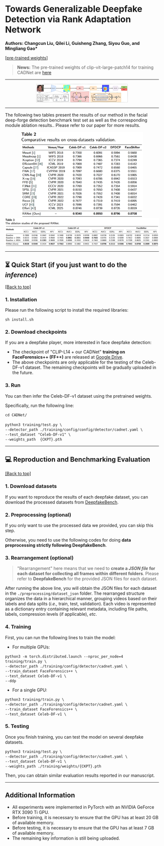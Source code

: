 # Towards Generalizable Deepfake Detection via Rank Adaptation Network

<b> Authors: Changcun Liu, Qilei Li, Guisheng Zhang, Siyou Guo, and Mingliang Gao* </b>

[[pre-trained weights](https://drive.google.com/drive/folders/1Km03VoGyfrM6v6LJqTLtv6GGwz2-kiWQ)]

> **News:**
The pre-trained weights of clip-vit-large-patch14 for training CADNet are [here](https://drive.google.com/drive/folders/1Km03VoGyfrM6v6LJqTLtv6GGwz2-kiWQ/clip-vit-large-patch14)

---

<div align="center"> 
</div>
<div style="text-align:center;">
  <img src="figures/framework_CADNet.png" style="max-width:60%;">
</div>

---

The following two tables present the results of our method in the facial deep-forge detection benchmark test set as well as the corresponding module ablation results.. Please refer to our paper for more results.
<div align="center"> 
</div>
<div style="text-align:center;">
  <img src="figures/cross-datasets.png" style="width:400px">
</div>
<div align="center"> 
</div>
<div style="text-align:center;">
  <img src="figures/Ablation.png" style="width:700px">
</div>

---

## ⏳ Quick Start (if you just want to do the *inference*)
<a href="#top">[Back to top]</a>


### 1. Installation
Please run the following script to install the required libraries:

```
sh install.sh
```

### 2. Download checkpoints
If you are a deepfake player, more interested in face deepfake detection:
- The checkpoint of "CLIP-L14 + our CADNet" **training on FaceForensics++ (FF++)** are released at [Google Drive](https://drive.google.com/drive/folders/1Km03VoGyfrM6v6LJqTLtv6GGwz2-kiWQ).
- The above checkpoints are only applicable for the testing of the Celeb-DF-v1 dataset. The remaining checkpoints will be gradually uploaded in the future. 

### 3. Run
You can then infer the Celeb-DF-v1 dataset using the pretrained weights. 

Specifically, run the following line:

```
cd CADNet/

python3 training/test.py \
--detector_path ./training/config/config/detector/cadnet.yaml \
--test_dataset "Celeb-DF-v1" \
--weights_path  {CKPT}.pth
```

---

## 💻 Reproduction and Benchmarking Evaluation

<a href="#top">[Back to top]</a>

### 1. Download datasets

If you want to reproduce the results of each deepfake dataset, you can download the processed datasets from [DeepfakeBench](https://github.com/SCLBD/DeepfakeBench). 

### 2. Preprocessing (**optional**)

If you only want to use the processed data we provided, you can skip this step. 

Otherwise, you need to use the following codes for doing **data preprocessing strictly following DeepfakeBench**.

### 3. Rearrangement (**optional**)

> "Rearrangement" here means that we need to **create a *JSON file* for each dataset for collecting all frames within different folders**. Please refer to **DeepfakeBench** for the provided JSON files for each dataset.

After running the above line, you will obtain the JSON files for each dataset in the `./preprocessing/dataset_json` folder. The rearranged structure organizes the data in a hierarchical manner, grouping videos based on their labels and data splits (*i.e.,* train, test, validation). Each video is represented as a dictionary entry containing relevant metadata, including file paths, labels, compression levels (if applicable), *etc*. 

### 4. Training

First, you can run the following lines to train the model:
- For multiple GPUs:
```
python3 -m torch.distributed.launch --nproc_per_node=4 training/train.py \
--detector_path ./training/config/detector/cadnet.yaml \
--train_dataset FaceForensics++ \
--test_dataset Celeb-DF-v1 \
--ddp
```
- For a single GPU:
```
python3 training/train.py \
--detector_path ./training/config/detector/cadnet.yaml \
--train_dataset FaceForensics++ \
--test_dataset Celeb-DF-v1 \
```

### 5. Testing

Once you finish training, you can test the model on several deepfake datasets.

```
python3 training/test.py \
--detector_path ./training/config/detector/cadnet.yaml \
--test_dataset Celeb-DF-v1 \
--weights_path ./training/weights/{CKPT}.pth
```
Then, you can obtain similar evaluation results reported in our manuscript.

---

## Additional Information
- All experiments were implemented in PyTorch with an NVIDIA GeForce RTX 3090 Ti GPU.
- Before training, it is necessary to ensure that the GPU has at least 20 GB of available memory.
- Before testing, it is necessary to ensure that the GPU has at least 7 GB of available memory.
- The remaining key information is still being uploaded.
